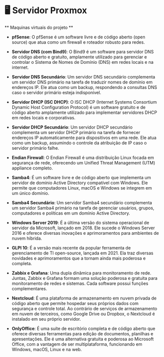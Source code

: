 # 🖥️ Servidor Proxmox


** Maquinas virtuais do projeto **

  - **pfSense**: O pfSense é um software livre e de código aberto (open source) que atua como um firewall e roteador robusto para redes.

- **Servidor DNS (com Bind9)**: O Bind9 é um software para servidor DNS de código aberto e gratuito, amplamente utilizado para gerenciar e controlar o Sistema de Nomes de Domínio (DNS) em redes locais e na internet.

- **Servidor DNS Secundário**: Um servidor DNS secundário complementa um servidor DNS primário na tarefa de traduzir nomes de domínio em endereços IP. Ele atua como um backup, respondendo a consultas DNS caso o servidor primário esteja indisponível.

- **Servidor DHCP (ISC DHCP)**: O ISC DHCP (Internet Systems Consortium Dynamic Host Configuration Protocol) é um software gratuito e de código aberto amplamente utilizado para implementar servidores DHCP em redes locais e corporativas.

- **Servidor DHCP Secundário**: Um servidor DHCP secundário complementa um servidor DHCP primário na tarefa de fornecer endereços IP automaticamente para dispositivos em uma rede. Ele atua como um backup, assumindo o controle da atribuição de IP caso o servidor primário falhe.

- **Endian Firewall**: O Endian Firewall é uma distribuição Linux focada em segurança de rede, oferecendo um Unified Threat Management (UTM) appliance completo.

- **Samba4**: É um software livre e de código aberto que implementa um servidor de domínio Active Directory compatível com Windows. Ele permite que computadores Linux, macOS e Windows se integrem em um único domínio.

- **Samba4 Secundário**: Um servidor Samba4 secundário complementa um servidor Samba4 primário na tarefa de gerenciar usuários, grupos, computadores e políticas em um domínio Active Directory.

- **Windows Server 2019**: É a última versão do sistema operacional de servidor da Microsoft, lançado em 2018. Ele sucede o Windows Server 2016 e oferece diversas inovações e aprimoramentos para ambientes de nuvem híbrida.

- **GLPI 10**: É a versão mais recente da popular ferramenta de gerenciamento de TI open-source, lançada em 2021. Ela traz diversas novidades e aprimoramentos que a tornam ainda mais poderosa e completa.

- **Zabbix e Grafana**: Uma dupla dinâmica para monitoramento de rede. Juntas, Zabbix e Grafana formam uma solução poderosa e gratuita para monitoramento de redes e sistemas. Cada software possui funções complementares.

- **Nextcloud**: É uma plataforma de armazenamento em nuvem privada de código aberto que permite hospedar seus próprios dados com segurança e controle total. Ao contrário de serviços de armazenamento em nuvem de terceiros, como Google Drive ou Dropbox, o Nextcloud é instalado em seu próprio servidor.

- **OnlyOffice**: É uma suíte de escritório completa e de código aberto que oferece diversas ferramentas para edição de documentos, planilhas e apresentações. Ele é uma alternativa gratuita e poderosa ao Microsoft Office, com a vantagem de ser multiplataforma, funcionando em Windows, macOS, Linux e na web.

    
